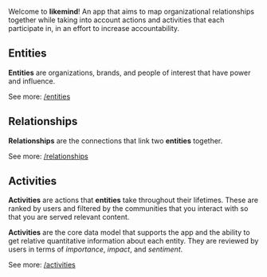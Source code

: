 Welcome to **likemind**! An app that aims to map organizational relationships together while taking into account actions and activities that each participate in, in an effort to increase accountability.

## Entities

**Entities** are organizations, brands, and people of interest that have power and influence.

See more: [/entities](/entities)

## Relationships

**Relationships** are the connections that link two **entities** together.

See more: [/relationships](/relationships)

## Activities

**Activities** are actions that **entities** take throughout their lifetimes. These are ranked by users and filtered by the communities that you interact with so that you are served relevant content.

**Activities** are the core data model that supports the app and the ability to get relative quantitative information about each entity. They are reviewed by users in terms of _importance_, _impact_, and _sentiment_.

See more: [/activities](/activities)
